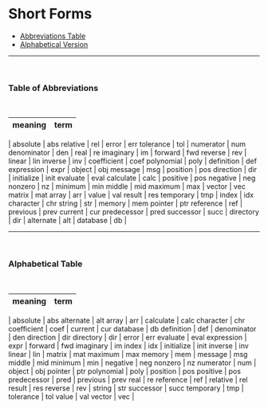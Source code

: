 # Short Forms

- [Abbreviations Table](https://github.com/JuliaPraxis/Naming/blob/master/guides/ShortForms.md#table-of-abbreviations)
- [Alphabetical Version](https://github.com/JuliaPraxis/Naming/blob/master/guides/ShortForms.md#alphabetical-table)

-----
&nbsp; &nbsp; 
### Table of Abbreviations
&nbsp; &nbsp;  

meaning|term
-----|-------
|
absolute | abs 
relative | rel 
|
error | err 
tolerance | tol 
|
numerator | num
denominator | den
|
real | re
imaginary | im
|
forward | fwd 
reverse | rev 
|
linear | lin
inverse | inv
|
coefficient | coef
polynomial | poly
|
definition | def
expression | expr
|
object | obj
message | msg
|
position | pos
direction | dir
|
initialize | init
evaluate | eval
calculate | calc
|
positive | pos
negative | neg
nonzero | nz 
|
minimum | min
middle | mid
maximum | max 
|
vector | vec
matrix | mat 
array | arr 
| 
value | val 
result | res
temporary | tmp
|
index | idx
character | chr
string | str
|
memory | mem
pointer | ptr
reference | ref
|
previous | prev
current | cur
predecessor | pred
successor | succ
|
directory | dir
|
alternate | alt
|
database | db
|

-----
&nbsp; &nbsp; 
### Alphabetical Table
&nbsp; &nbsp; 

meaning| term
-----|-------
|
absolute | abs 
alternate | alt
array | arr
|
calculate | calc
character | chr
coefficient | coef
|
current | cur
database | db
definition | def
|
denominator | den
direction | dir
directory | dir
|
error | err
evaluate | eval
expression | expr
|
forward | fwd
imaginary | im
index | idx
|
initialize | init
inverse | inv
linear | lin
|
matrix | mat
maximum | max
memory | mem
|
message | msg
middle | mid
minimum | min
|
negative | neg
nonzero | nz
numerator | num
|
object | obj
pointer | ptr
polynomial | poly
|
position | pos
positive | pos
predecessor | pred
|
previous | prev
real | re
reference | ref
|
relative | rel
result | res
reverse | rev
|
string | str
successor | succ
temporary | tmp
|
tolerance | tol
value | val
vector | vec
|
